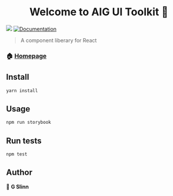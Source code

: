 <h1 align="center">Welcome to AIG UI Toolkit 👋</h1>
<p>
  <img src="https://img.shields.io/badge/version-1.0.1-blue.svg?cacheSeconds=2592000" />
  <a href="localhost:9009">
    <img alt="Documentation" src="https://img.shields.io/badge/documentation-yes-brightgreen.svg" target="_blank" />
  </a>
</p>

> A component liberary for React

### 🏠 [Homepage](localhost:3000)

## Install

```sh
yarn install
```

## Usage

```sh
npm run storybook
```

## Run tests

```sh
npm test
```

## Author

👤 **G Slinn**
